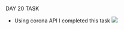 DAY 20 TASK
  * Using corona API I completed this task
    <img src= "https://github.com/Gomathy-Shanmugam/DAY-20/assets/113160365/92b00ed4-a393-4764-b957-f465a20f12d9">
